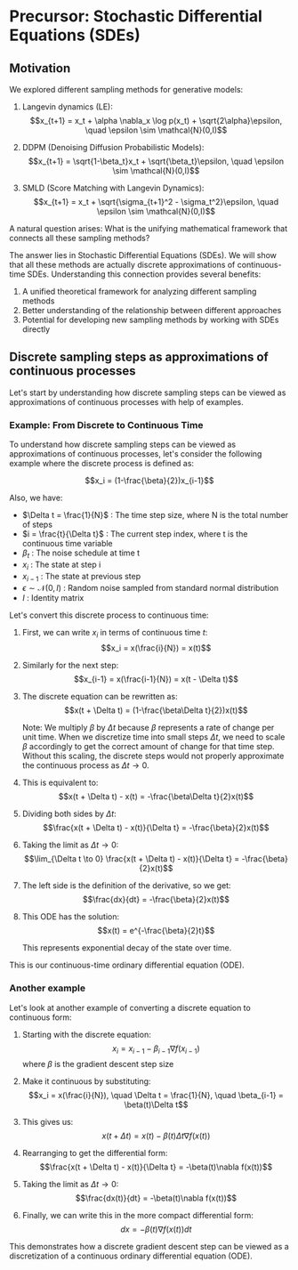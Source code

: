 # Precursor: Stochastic Differential Equations (SDEs)
## Motivation
We explored different sampling methods for generative models:

1. Langevin dynamics (LE):
   $$x_{t+1} = x_t + \alpha \nabla_x \log p(x_t) + \sqrt{2\alpha}\epsilon, \quad \epsilon \sim \mathcal{N}(0,I)$$

2. DDPM (Denoising Diffusion Probabilistic Models):
   $$x_{t+1} = \sqrt{1-\beta_t}x_t + \sqrt{\beta_t}\epsilon, \quad \epsilon \sim \mathcal{N}(0,I)$$

3. SMLD (Score Matching with Langevin Dynamics):
   $$x_{t+1} = x_t + \sqrt{\sigma_{t+1}^2 - \sigma_t^2}\epsilon, \quad \epsilon \sim \mathcal{N}(0,I)$$

A natural question arises: What is the unifying mathematical framework that connects all these sampling methods?

The answer lies in Stochastic Differential Equations (SDEs). We will show that all these methods are actually discrete approximations of continuous-time SDEs. Understanding this connection provides several benefits:

1. A unified theoretical framework for analyzing different sampling methods
2. Better understanding of the relationship between different approaches
3. Potential for developing new sampling methods by working with SDEs directly

## Discrete sampling steps as approximations of continuous processes

Let's start by understanding how discrete sampling steps can be viewed as approximations of continuous processes with help of examples.

### Example: From Discrete to Continuous Time

To understand how discrete sampling steps can be viewed as approximations of continuous processes, let's consider the following example where the discrete process is defined as:

$$x_i = (1-\frac{\beta}{2})x_{i-1}$$

Also, we have:
- $\Delta t = \frac{1}{N}$ : The time step size, where N is the total number of steps
- $i = \frac{t}{\Delta t}$ : The current step index, where t is the continuous time variable
- $\beta_t$ : The noise schedule at time t
- $x_i$ : The state at step i
- $x_{i-1}$ : The state at previous step
- $\epsilon \sim \mathcal{N}(0,I)$ : Random noise sampled from standard normal distribution
- $I$ : Identity matrix
  
Let's convert this discrete process to continuous time:
1. First, we can write $x_i$ in terms of continuous time $t$:
   $$x_i = x(\frac{i}{N}) = x(t)$$

2. Similarly for the next step:
   $$x_{i-1} = x(\frac{i-1}{N}) = x(t - \Delta t)$$

3. The discrete equation can be rewritten as:
   $$x(t + \Delta t) = (1-\frac{\beta\Delta t}{2})x(t)$$
   
   Note: We multiply $\beta$ by $\Delta t$ because $\beta$ represents a rate of change per unit time. 
   When we discretize time into small steps $\Delta t$, we need to scale $\beta$ accordingly to get 
   the correct amount of change for that time step. Without this scaling, the discrete steps would 
   not properly approximate the continuous process as $\Delta t \to 0$.

4. This is equivalent to:
   $$x(t + \Delta t) - x(t) = -\frac{\beta\Delta t}{2}x(t)$$

5. Dividing both sides by $\Delta t$:
   $$\frac{x(t + \Delta t) - x(t)}{\Delta t} = -\frac{\beta}{2}x(t)$$

6. Taking the limit as $\Delta t \to 0$:
   $$\lim_{\Delta t \to 0} \frac{x(t + \Delta t) - x(t)}{\Delta t} = -\frac{\beta}{2}x(t)$$

7. The left side is the definition of the derivative, so we get:
   $$\frac{dx}{dt} = -\frac{\beta}{2}x(t)$$

8. This ODE has the solution:
   $$x(t) = e^{-\frac{\beta}{2}t}$$

   This represents exponential decay of the state over time.

This is our continuous-time ordinary differential equation (ODE).

### Another example
Let's look at another example of converting a discrete equation to continuous form:

1. Starting with the discrete equation:
   $$x_i = x_{i-1} - \beta_{i-1}\nabla f(x_{i-1})$$
   where $\beta$ is the gradient descent step size

2. Make it continuous by substituting:
   $$x_i = x(\frac{i}{N}), \quad \Delta t = \frac{1}{N}, \quad \beta_{i-1} = \beta(t)\Delta t$$

3. This gives us:
   $$x(t + \Delta t) = x(t) - \beta(t)\Delta t\nabla f(x(t))$$

4. Rearranging to get the differential form:
   $$\frac{x(t + \Delta t) - x(t)}{\Delta t} = -\beta(t)\nabla f(x(t))$$

5. Taking the limit as $\Delta t \to 0$:
   $$\frac{dx(t)}{dt} = -\beta(t)\nabla f(x(t))$$

6. Finally, we can write this in the more compact differential form:
   $$dx = -\beta(t)\nabla f(x(t))dt$$

This demonstrates how a discrete gradient descent step can be viewed as a discretization of a continuous ordinary differential equation (ODE).